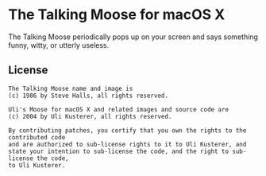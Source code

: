 # The Talking Moose for macOS X

The Talking Moose periodically pops up on your screen and says something funny, witty, or utterly useless.

## License

    The Talking Moose name and image is
    (c) 1986 by Steve Halls, all rights reserved.
    
    Uli's Moose for macOS X and related images and source code are
    (c) 2004 by Uli Kusterer, all rights reserved.
    
    By contributing patches, you certify that you own the rights to the contributed code
    and are authorized to sub-license rights to it to Uli Kusterer, and
    state your intention to sub-license the code, and the right to sub-license the code,
    to Uli Kusterer.

